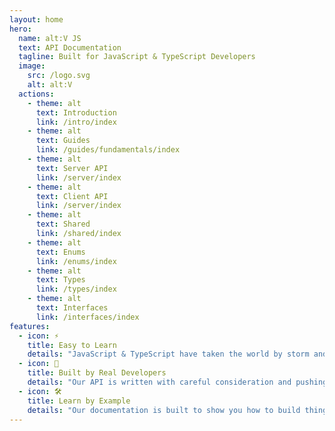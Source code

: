 ```yaml
---
layout: home
hero:
  name: alt:V JS
  text: API Documentation
  tagline: Built for JavaScript & TypeScript Developers
  image:
    src: /logo.svg
    alt: alt:V
  actions:
    - theme: alt
      text: Introduction
      link: /intro/index
    - theme: alt
      text: Guides
      link: /guides/fundamentals/index
    - theme: alt
      text: Server API
      link: /server/index
    - theme: alt
      text: Client API
      link: /server/index
    - theme: alt
      text: Shared
      link: /shared/index
    - theme: alt
      text: Enums
      link: /enums/index
    - theme: alt
      text: Types
      link: /types/index
    - theme: alt
      text: Interfaces
      link: /interfaces/index
features:
  - icon: ⚡️
    title: Easy to Learn
    details: "JavaScript & TypeScript have taken the world by storm and you can write your very own GTA:V server with these languages."
  - icon: 🖖
    title: Built by Real Developers
    details: "Our API is written with careful consideration and pushing forward the best industry practices today."
  - icon: 🛠️
    title: Learn by Example
    details: "Our documentation is built to show you how to build things with examples across the board."
---
```


<style>
.image-container img {
  max-width: 200px;
  max-height: 200px;
}
</style>

